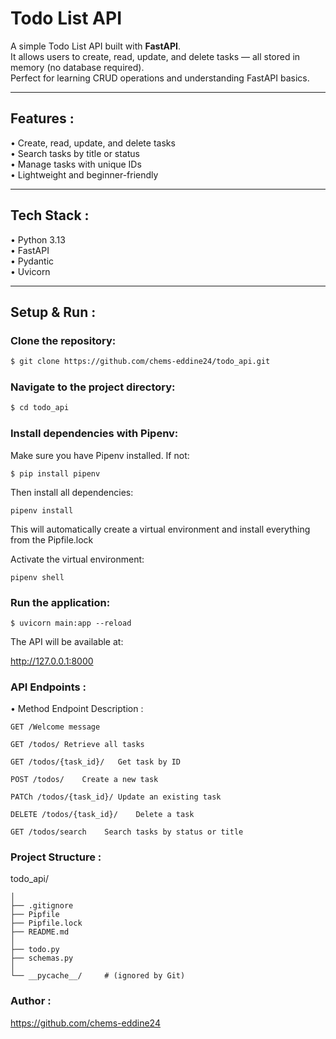# Todo List API

A simple Todo List API built with **FastAPI**.  
It allows users to create, read, update, and delete tasks — all stored in memory (no database required).  
Perfect for learning CRUD operations and understanding FastAPI basics.

---

## Features :

• Create, read, update, and delete tasks  
• Search tasks by title or status  
• Manage tasks with unique IDs  
• Lightweight and beginner-friendly

---

## Tech Stack :

• Python 3.13  
• FastAPI  
• Pydantic  
• Uvicorn

---

## Setup & Run :

### Clone the repository:
```bash
$ git clone https://github.com/chems-eddine24/todo_api.git
  ```
### Navigate to the project directory:
```bash
$ cd todo_api
```
### Install dependencies with Pipenv:
Make sure you have Pipenv installed. If not:
```
$ pip install pipenv
```
Then install all dependencies:
```
pipenv install
```
This will automatically create a virtual environment and install everything from the Pipfile.lock

Activate the virtual environment:
```
pipenv shell
```

### Run the application:
```
$ uvicorn main:app --reload
```
The API will be available at:

http://127.0.0.1:8000

### API Endpoints :
• Method	Endpoint	Description :
```
GET	/Welcome message

GET	/todos/	Retrieve all tasks

GET	/todos/{task_id}/	Get task by ID

POST /todos/	Create a new task

PATCh /todos/{task_id}/	Update an existing task

DELETE /todos/{task_id}/	Delete a task

GET	/todos/search	 Search tasks by status or title
```
### Project Structure :

todo_api/
```
│
├── .gitignore
├── Pipfile
├── Pipfile.lock
├── README.md
│
├── todo.py          
├── schemas.py       
│
└── __pycache__/     # (ignored by Git)
```
    
### Author :
https://github.com/chems-eddine24
